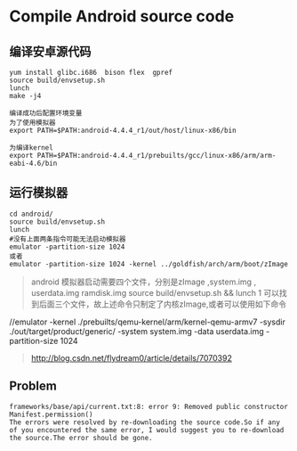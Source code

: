 # Compile Android source code
## 编译安卓源代码
```
yum install glibc.i686  bison flex  gpref
source build/envsetup.sh
lunch 
make -j4

编译成功后配置环境变量 
为了使用模拟器
export PATH=$PATH:android-4.4.4_r1/out/host/linux-x86/bin

为编译kernel
export PATH=$PATH:android-4.4.4_r1/prebuilts/gcc/linux-x86/arm/arm-eabi-4.6/bin

```

## 运行模拟器
```
cd android/
source build/envsetup.sh
lunch
#没有上面两条指令可能无法启动模拟器
emulator -partition-size 1024 
或者
emulator -partition-size 1024 -kernel ../goldfish/arch/arm/boot/zImage
```
> android 模拟器启动需要四个文件，分别是zImage ,system.img , userdata.img ramdisk.img
    source build/envsetup.sh  && lunch 1 可以找到后面三个文件，故上述命令只制定了内核zImage,或者可以使用如下命令


//emulator -kernel  ./prebuilts/qemu-kernel/arm/kernel-qemu-armv7  -sysdir ./out/target/product/generic/ -system system.img -data userdata.img  -partition-size 1024

> http://blog.csdn.net/flydream0/article/details/7070392


## Problem
```
frameworks/base/api/current.txt:8: error 9: Removed public constructor Manifest.permission()
The errors were resolved by re-downloading the source code.So if any of you encountered the same error, I would suggest you to re-download the source.The error should be gone.
```
